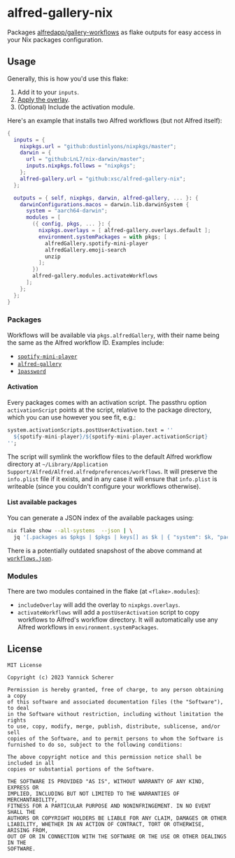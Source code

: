 # alfred-gallery-nix

Packages [alfredapp/gallery-workflows][repo] as flake outputs for easy access
in your Nix packages configuration.

[repo]: https://github.com/alfredapp/gallery-workflows

## Usage

Generally, this is how you'd use this flake:

1. Add it to your `inputs`.
2. [Apply the overlay][nixos-overlays].
3. (Optional) Include the activation module.

Here's an example that installs two Alfred workflows (but not Alfred itself):

```nix
{
  inputs = {
    nixpkgs.url = "github:dustinlyons/nixpkgs/master";
    darwin = {
      url = "github:LnL7/nix-darwin/master";
      inputs.nixpkgs.follows = "nixpkgs";
    };
    alfred-gallery.url = "github:xsc/alfred-gallery-nix";
  };

  outputs = { self, nixpkgs, darwin, alfred-gallery, ... }: {
    darwinConfigurations.macos = darwin.lib.darwinSystem {
      system = "aarch64-darwin";
      modules = [
        ({ config, pkgs, ... }: {
          nixpkgs.overlays = [ alfred-gallery.overlays.default ];
          environment.systemPackages = with pkgs; [
            alfredGallery.spotify-mini-player
            alfredGallery.emoji-search
            unzip
          ];
        })
        alfred-gallery.modules.activateWorkflows
      ];
    };
  };
}
```

[nixos-overlays]: https://nixos.wiki/wiki/Flakes#Importing_packages_from_multiple_channels

### Packages

Workflows will be available via `pkgs.alfredGallery`, with their name being the
same as the Alfred workflow ID. Examples include:

- [`spotify-mini-player`](https://alfred.app/workflows/vdesabou/spotify-mini-player/)
- [`alfred-gallery`](https://alfred.app/workflows/alfredapp/alfred-gallery/)
- [`1password`](https://alfred.app/workflows/alfredapp/1password/)

#### Activation

Every packages comes with an activation script. The passthru option
`activationScript` points at the script, relative to the package directory,
which you can use however you see fit, e.g.:

```nix
system.activationScripts.postUserActivation.text = ''
  ${spotify-mini-player}/${spotify-mini-player.activationScript}
'';
```

The script will symlink the workflow files to the default Alfred workflow
directory at `~/Library/Application
Support/Alfred/Alfred.alfredpreferences/workflows`. It will preserve the
`info.plist` file if it exists, and in any case it will ensure that `info.plist`
is writeable (since you couldn't configure your workflows otherwise).

#### List available packages

You can generate a JSON index of the available packages using:

```sh
nix flake show --all-systems  --json | \
  jq '[.packages as $pkgs | $pkgs | keys[] as $k | { "system": $k, "packages": ($pkgs[$k] | map(.name)) }]'
```

There is a potentially outdated snapshost of the above command at
[`workflows.json`](./workflows.json).

### Modules

There are two modules contained in the flake (at `<flake>.modules`):

- `includeOverlay` will add the overlay to `nixpkgs.overlays`.
- `activateWorkflows` will add a `postUserActivation` script to copy workflows to
  Alfred's workflow directory. It will automatically use any Alfred workflows
  in `environment.systemPackages`.


## License

```
MIT License

Copyright (c) 2023 Yannick Scherer

Permission is hereby granted, free of charge, to any person obtaining a copy
of this software and associated documentation files (the "Software"), to deal
in the Software without restriction, including without limitation the rights
to use, copy, modify, merge, publish, distribute, sublicense, and/or sell
copies of the Software, and to permit persons to whom the Software is
furnished to do so, subject to the following conditions:

The above copyright notice and this permission notice shall be included in all
copies or substantial portions of the Software.

THE SOFTWARE IS PROVIDED "AS IS", WITHOUT WARRANTY OF ANY KIND, EXPRESS OR
IMPLIED, INCLUDING BUT NOT LIMITED TO THE WARRANTIES OF MERCHANTABILITY,
FITNESS FOR A PARTICULAR PURPOSE AND NONINFRINGEMENT. IN NO EVENT SHALL THE
AUTHORS OR COPYRIGHT HOLDERS BE LIABLE FOR ANY CLAIM, DAMAGES OR OTHER
LIABILITY, WHETHER IN AN ACTION OF CONTRACT, TORT OR OTHERWISE, ARISING FROM,
OUT OF OR IN CONNECTION WITH THE SOFTWARE OR THE USE OR OTHER DEALINGS IN THE
SOFTWARE.
```
